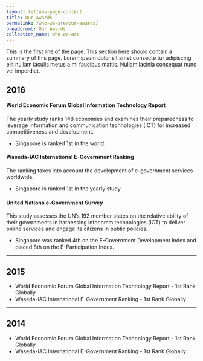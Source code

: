 ```yaml
---
layout: leftnav-page-content
title: Our Awards
permalink: /who-we-are/our-awards/
breadcrumb: Our Awards
collection_name: who-we-are
---
```


This is the first line of the page. This section here should contain a summary of this page. Lorem ipsum dolor sit amet consecte tur adipiscing elit nullam iaculis metus a mi faucibus mattis. Nullam lacinia consequat nunc vel imperdiet.

## **2016**
#### **World Economic Forum Global Information Technology Report**

The yearly study ranks 148 economies and examines their preparedness to leverage information and communication technologies (ICT) for increased competitiveness and development.

* Singapore is ranked 1st in the world.

#### **Waseda-IAC International E-Government Ranking**

The ranking takes into account the development of e-government services worldwide.

* Singapore is ranked 1st in the yearly study.

#### **United Nations e-Government Survey**

This study assesses the UN’s 192 member states on the relative ability of their governments in harnessing infocomm technologies (ICT) to deliver online services and engage its citizens in public policies.

* Singapore was ranked 4th on the E-Government Development Index and placed 8th on the E-Participation Index.

---

## **2015**

* World Economic Forum Global Information Technology Report - 1st Rank Globally
* Waseda-IAC International E-Government Ranking - 1st Rank Globally


---


## **2014**

* World Economic Forum Global Information Technology Report - 1st Rank Globally
* Waseda-IAC International E-Government Ranking - 1st Rank Globally
